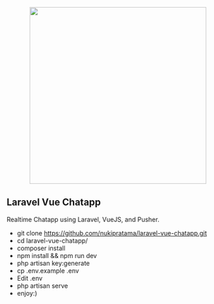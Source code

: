 <p align="center">
    <img src="https://res.cloudinary.com/dtfbvvkyp/image/upload/v1566331377/laravel-logolockup-cmyk-red.svg"
        width="400">
</p>

## Laravel Vue Chatapp

Realtime Chatapp using Laravel, VueJS, and Pusher.

- git clone https://github.com/nukipratama/laravel-vue-chatapp.git
- cd laravel-vue-chatapp/
- composer install
- npm install && npm run dev
- php artisan key:generate
- cp .env.example .env
- Edit .env
- php artisan serve
- enjoy:)
